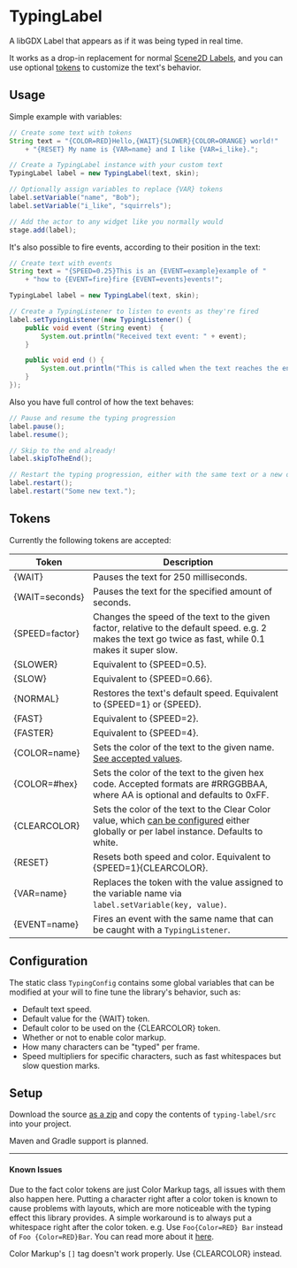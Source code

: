 # TypingLabel

<!-- Shields -->

A libGDX Label that appears as if it was being typed in real time.

It works as a drop-in replacement for normal [Scene2D Labels](https://github.com/libgdx/libgdx/wiki/Scene2d.ui#label), and you can use optional [tokens](#tokens) to customize the text's behavior.

<!-- GIF -->


## Usage

Simple example with variables:
```java
// Create some text with tokens
String text = "{COLOR=RED}Hello,{WAIT}{SLOWER}{COLOR=ORANGE} world!"
    + "{RESET} My name is {VAR=name} and I like {VAR=i_like}.";

// Create a TypingLabel instance with your custom text
TypingLabel label = new TypingLabel(text, skin);

// Optionally assign variables to replace {VAR} tokens
label.setVariable("name", "Bob");
label.setVariable("i_like", "squirrels");

// Add the actor to any widget like you normally would
stage.add(label);
```

It's also possible to fire events, according to their position in the text:
```java
// Create text with events
String text = "{SPEED=0.25}This is an {EVENT=example}example of "
    + "how to {EVENT=fire}fire {EVENT=events}events!";

TypingLabel label = new TypingLabel(text, skin);

// Create a TypingListener to listen to events as they're fired
label.setTypingListener(new TypingListener() {
    public void event (String event)  {
        System.out.println("Received text event: " + event);
    }

    public void end () {
        System.out.println("This is called when the text reaches the end.");
    }
});
```

Also you have full control of how the text behaves:
```java
// Pause and resume the typing progression
label.pause();
label.resume();

// Skip to the end already!
label.skipToTheEnd();

// Restart the typing progression, either with the same text or a new one
label.restart();
label.restart("Some new text.");
```

## Tokens
Currently the following tokens are accepted:

| Token | Description |
|------------------|-------------------------------------------------------------------------------------------------------------------------------------------------------------------|
| {WAIT} | Pauses the text for 250 milliseconds. |
| {WAIT=seconds} | Pauses the text for the specified amount of seconds. |
| {SPEED=factor} | Changes the speed of the text to the given factor, relative to the default speed. e.g. 2 makes the text go twice as fast, while 0.1 makes it super slow. |
| {SLOWER} | Equivalent to {SPEED=0.5}. |
| {SLOW} | Equivalent to {SPEED=0.66}. |
| {NORMAL} | Restores the text's default speed. Equivalent to {SPEED=1} or {SPEED}. |
| {FAST} | Equivalent to {SPEED=2}. |
| {FASTER} | Equivalent to {SPEED=4}. |
| {COLOR=name} | Sets the color of the text to the given name. [See accepted values](https://github.com/libgdx/libgdx/blob/master/gdx/src/com/badlogic/gdx/graphics/Colors.java). |
| {COLOR=#hex} | Sets the color of the text to the given hex code. Accepted formats are #RRGGBBAA, where AA is optional and defaults to 0xFF. |
| {CLEARCOLOR} | Sets the color of the text to the Clear Color value, which [can be configured](#configuration) either globally or per label instance. Defaults to white. |
| {RESET} | Resets both speed and color. Equivalent to {SPEED=1}{CLEARCOLOR}. |
| {VAR=name} | Replaces the token with the value assigned to the variable name via `label.setVariable(key, value)`. |
| {EVENT=name} | Fires an event with the same name that can be caught with a `TypingListener`. |


## Configuration
The static class `TypingConfig` contains some global variables that can be modified at your will to fine tune the library's behavior, such as:
- Default text speed.
- Default value for the {WAIT} token.
- Default color to be used on the {CLEARCOLOR} token.
- Whether or not to enable color markup.
- How many characters can be "typed" per frame.
- Speed multipliers for specific characters, such as fast whitespaces but slow question marks.

## Setup
Download the source [as a zip](https://github.com/RafaSKB/typing-label/archive/master.zip) and copy the contents of `typing-label/src` into your project.

Maven and Gradle support is planned.

-------------------------------------

#### Known Issues
Due to the fact color tokens are just Color Markup tags, all issues with them also happen here. Putting a character right after a color token is known to cause problems with layouts, which are more noticeable with the typing effect this library provides. A simple workaround is to always put a whitespace right after the color token. e.g. Use `Foo{Color=RED} Bar` instead of `Foo {Color=RED}Bar`. You can read more about it [here](https://github.com/libgdx/libgdx/issues/4192).

Color Markup's `[]` tag doesn't work properly. Use {CLEARCOLOR} instead.
